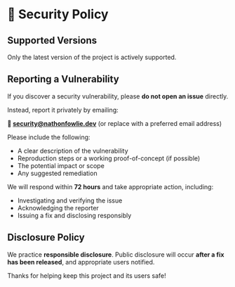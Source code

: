 # 🔐 Security Policy

## Supported Versions

Only the latest version of the project is actively supported.

## Reporting a Vulnerability

If you discover a security vulnerability, please **do not open an issue** directly.

Instead, report it privately by emailing:

**📧 security@nathonfowlie.dev** (or replace with a preferred email address)

Please include the following:

- A clear description of the vulnerability
- Reproduction steps or a working proof-of-concept (if possible)
- The potential impact or scope
- Any suggested remediation

We will respond within **72 hours** and take appropriate action, including:
- Investigating and verifying the issue
- Acknowledging the reporter
- Issuing a fix and disclosing responsibly

## Disclosure Policy

We practice **responsible disclosure**. Public disclosure will occur **after a fix has been released**, and appropriate users notified.

Thanks for helping keep this project and its users safe!
